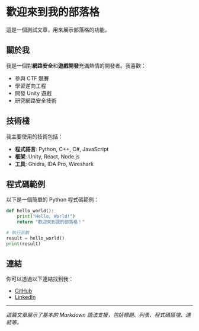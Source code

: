 # 歡迎來到我的部落格

這是一個測試文章，用來展示部落格的功能。

## 關於我

我是一個對**網路安全**和**遊戲開發**充滿熱情的開發者。我喜歡：

* 參與 CTF 競賽
* 學習逆向工程
* 開發 Unity 遊戲
* 研究網路安全技術

## 技術棧

我主要使用的技術包括：

- **程式語言**: Python, C++, C#, JavaScript
- **框架**: Unity, React, Node.js
- **工具**: Ghidra, IDA Pro, Wireshark

## 程式碼範例

以下是一個簡單的 Python 程式碼範例：

```python
def hello_world():
    print("Hello, World!")
    return "歡迎來到我的部落格！"

# 執行函數
result = hello_world()
print(result)
```

## 連結

你可以透過以下連結找到我：

- [GitHub](https://github.com/raythelp)
- [LinkedIn](https://linkedin.com/in/raythelp)

---

*這篇文章展示了基本的 Markdown 語法支援，包括標題、列表、程式碼區塊、連結等。* 
